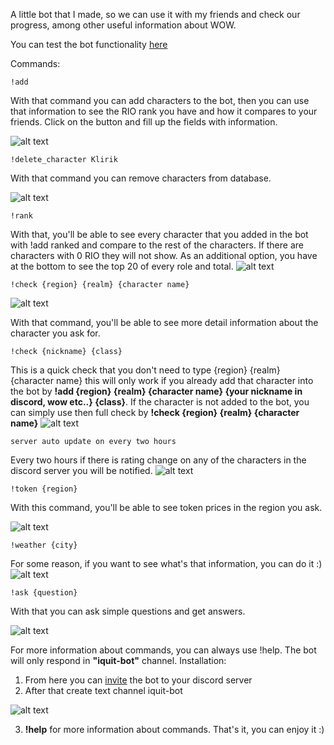 A little bot that I made, so we can use it with my friends and check our progress, among other useful information about WOW.


You can test the bot functionality [here](https://discord.gg/gCcfWpMCgE)

Commands:

```code
!add
```

With that command you can add characters to the bot, then you can use that information to see the RIO rank you have and how it compares to your friends. Click on the button and fill up the fields with information.

![alt text](https://cdn.discordapp.com/attachments/983670671647313930/1058493214610444449/image.png)


```code
!delete_character Klirik
```

With that command you can remove characters from database.

![alt text](https://cdn.discordapp.com/attachments/983670671647313930/1111980276764123227/image.png)


```code
!rank
```

With that, you'll be able to see every character that you added in the bot with !add ranked and compare to the rest of the characters. If there are characters with 0 RIO they will not show. As an additional option, you have at the bottom to see the top 20 of every role and total.
![alt text](https://cdn.discordapp.com/attachments/983670671647313930/1058492082647474226/image.png)

```code
!check {region} {realm} {character name}
```

![alt text](https://cdn.discordapp.com/attachments/983670671647313930/1058499360758960158/image.png)

With that command, you'll be able to see more detail information about the character you ask for.

```code
!check {nickname} {class}
```

This is a quick check that you don't need to type {region} {realm} {character name} this will only work if you already add that character into the bot by **!add {region} {realm} {character name} {your nickname in discord, wow etc..} {class}**. If the character is not added to the bot, you can simply use then full check by **!check {region} {realm} {character name}**
![alt text](https://preview.redd.it/bcx6f5ybgwl71.png?width=668&format=png&auto=webp&s=11246511f815473c2f1f78454c8d428dd22d4015)



```text
server auto update on every two hours
```
Every two hours if there is rating change on any of the characters in the discord server you will be notified.
![alt text](https://cdn.discordapp.com/attachments/983670671647313930/1060516253996945428/image.png)



```code
!token {region}
```
With this command, you'll be able to see token prices in the region you ask. 

![alt text](https://preview.redd.it/fo0ehrpcgwl71.png?width=681&format=png&auto=webp&s=26d45b61ff1d946585f0ed3bfd81faca756a72fc)


```code
!weather {city}
```

For some reason, if you want to see what's that information, you can do it :)
![alt text](https://preview.redd.it/vjyah4ndgwl71.png?width=531&format=png&auto=webp&s=5cc256a105183703d35e59edea971efd97c7d461)


```code
!ask {question}
```

With that you can ask simple questions and get answers.

![alt text](https://preview.redd.it/9yyw3n7fgwl71.png?width=534&format=png&auto=webp&s=74097e31ce9ea73f39cf07387425bf7fe78b3966)


For more information about commands, you can always use !help.
The bot will only respond in **"iquit-bot"** channel.
Installation:
1. From here you can [invite](https://discord.com/api/oauth2/authorize?client_id=859492463918972930&permissions=0&scope=bot) the bot to your discord server
2. After that create text channel iquit-bot

![alt text](https://preview.redd.it/33k6h2fknwl71.png?width=294&format=png&auto=webp&s=0d3510bb3beb37e6476edcb2ebd3297b131bbb0d)

3. **!help** for more information about commands.
That's it, you can enjoy it :)